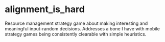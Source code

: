 # alignment_is_hard

Resource management strategy game about making interesting and meaningful input-random decisions. Addresses a bone I have with mobile strategy games being consistently clearable with simple heuristics.
